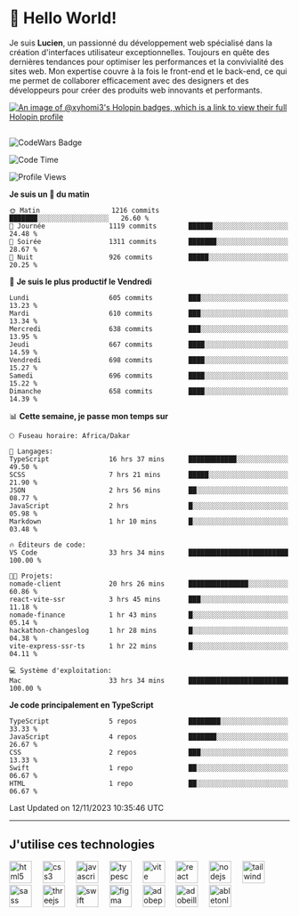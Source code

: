 # 👋 Hello World!

Je suis **Lucien**, un passionné du développement web spécialisé dans la création d'interfaces utilisateur exceptionnelles. Toujours en quête des dernières tendances pour optimiser les performances et la convivialité des sites web. Mon expertise couvre à la fois le front-end et le back-end, ce qui me permet de collaborer efficacement avec des designers et des développeurs pour créer des produits web innovants et performants.

[![An image of @xyhomi3's Holopin badges, which is a link to view their full Holopin profile](https://holopin.me/xyhomi3)](https://holopin.io/@xyhomi3)

##

![CodeWars Badge](https://www.codewars.com/users/xyhomi3/badges/small)

<!--START_SECTION:waka-->
![Code Time](http://img.shields.io/badge/Code%20Time-226%20hrs%2038%20mins-blue)

![Profile Views](http://img.shields.io/badge/Vues%20du%20profil-21-blue)

**Je suis un 🐤 du matin** 

```text
🌞 Matin                  1216 commits        ███████░░░░░░░░░░░░░░░░░░   26.60 % 
🌆 Journée                1119 commits        ██████░░░░░░░░░░░░░░░░░░░   24.48 % 
🌃 Soirée                 1311 commits        ███████░░░░░░░░░░░░░░░░░░   28.67 % 
🌙 Nuit                   926 commits         █████░░░░░░░░░░░░░░░░░░░░   20.25 % 
```
📅 **Je suis le plus productif le Vendredi** 

```text
Lundi                    605 commits         ███░░░░░░░░░░░░░░░░░░░░░░   13.23 % 
Mardi                    610 commits         ███░░░░░░░░░░░░░░░░░░░░░░   13.34 % 
Mercredi                 638 commits         ███░░░░░░░░░░░░░░░░░░░░░░   13.95 % 
Jeudi                    667 commits         ████░░░░░░░░░░░░░░░░░░░░░   14.59 % 
Vendredi                 698 commits         ████░░░░░░░░░░░░░░░░░░░░░   15.27 % 
Samedi                   696 commits         ████░░░░░░░░░░░░░░░░░░░░░   15.22 % 
Dimanche                 658 commits         ████░░░░░░░░░░░░░░░░░░░░░   14.39 % 
```


📊 **Cette semaine, je passe mon temps sur** 

```text
🕑︎ Fuseau horaire: Africa/Dakar

💬 Langages: 
TypeScript               16 hrs 37 mins      ████████████░░░░░░░░░░░░░   49.50 % 
SCSS                     7 hrs 21 mins       █████░░░░░░░░░░░░░░░░░░░░   21.90 % 
JSON                     2 hrs 56 mins       ██░░░░░░░░░░░░░░░░░░░░░░░   08.77 % 
JavaScript               2 hrs               █░░░░░░░░░░░░░░░░░░░░░░░░   05.98 % 
Markdown                 1 hr 10 mins        █░░░░░░░░░░░░░░░░░░░░░░░░   03.48 % 

🔥 Éditeurs de code: 
VS Code                  33 hrs 34 mins      █████████████████████████   100.00 % 

🐱‍💻 Projets: 
nomade-client            20 hrs 26 mins      ███████████████░░░░░░░░░░   60.86 % 
react-vite-ssr           3 hrs 45 mins       ███░░░░░░░░░░░░░░░░░░░░░░   11.18 % 
nomade-finance           1 hr 43 mins        █░░░░░░░░░░░░░░░░░░░░░░░░   05.14 % 
hackathon-changeslog     1 hr 28 mins        █░░░░░░░░░░░░░░░░░░░░░░░░   04.38 % 
vite-express-ssr-ts      1 hr 22 mins        █░░░░░░░░░░░░░░░░░░░░░░░░   04.11 % 

💻 Système d'exploitation: 
Mac                      33 hrs 34 mins      █████████████████████████   100.00 % 
```

**Je code principalement en TypeScript** 

```text
TypeScript               5 repos             ████████░░░░░░░░░░░░░░░░░   33.33 % 
JavaScript               4 repos             ███████░░░░░░░░░░░░░░░░░░   26.67 % 
CSS                      2 repos             ███░░░░░░░░░░░░░░░░░░░░░░   13.33 % 
Swift                    1 repo              ██░░░░░░░░░░░░░░░░░░░░░░░   06.67 % 
HTML                     1 repo              ██░░░░░░░░░░░░░░░░░░░░░░░   06.67 % 
```




 Last Updated on 12/11/2023 10:35:46 UTC
<!--END_SECTION:waka-->
---

## J'utilise ces technologies

<div align="left">
  <img src="https://skillicons.dev/icons?i=html" height="40" alt="html5 logo"  />
  <img width="12" />
  <img src="https://skillicons.dev/icons?i=css" height="40" alt="css3 logo"  />
  <img width="12" />
  <img src="https://skillicons.dev/icons?i=js" height="40" alt="javascript logo"  />
  <img width="12" />
  <img src="https://skillicons.dev/icons?i=ts" height="40" alt="typescript logo"  />
  <img width="12" />
  <img src="https://skillicons.dev/icons?i=vite" height="40" alt="vite logo"  />
  <img width="12" />
  <img src="https://skillicons.dev/icons?i=react" height="40" alt="react logo"  />
  <img width="12" />
  <img src="https://cdn.jsdelivr.net/gh/devicons/devicon/icons/nodejs/nodejs-original.svg" height="40" alt="nodejs logo"  />
  <img width="12" />
  <img src="https://skillicons.dev/icons?i=tailwind" height="40" alt="tailwindcss logo"  />
  <img width="12" />
  <img src="https://skillicons.dev/icons?i=sass" height="40" alt="sass logo"  />
  <img width="12" />
  <img src="https://skillicons.dev/icons?i=threejs" height="40" alt="threejs logo"  />
  <img width="12" />
  <img src="https://skillicons.dev/icons?i=swift" height="40" alt="swift logo"  />
  <img width="12" />
  <img src="https://skillicons.dev/icons?i=figma" height="40" alt="figma logo"  />
  <img width="12" />
  <img src="https://skillicons.dev/icons?i=ps" height="40" alt="adobephotoshop logo"  />
  <img width="12" />
  <img src="https://skillicons.dev/icons?i=ai" height="40" alt="adobeillustrator logo"  />
  <img width="12" />
  <img src="https://skillicons.dev/icons?i=ableton" height="40" alt="abletonlive logo"  />
</div>



